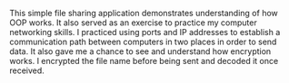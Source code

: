 This simple file sharing application demonstrates understanding of how OOP works.
It also served as an exercise to practice my computer networking skills. I practiced using ports and IP addresses to establish a communication path between computers in two places in order to send data.
It also gave me a chance to see and understand how encryption works. I encrypted the file name before being sent and decoded it once received.
